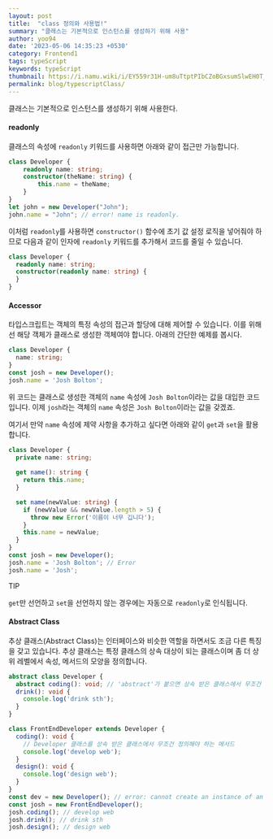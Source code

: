 ```yaml
---
layout: post
title:  "class 정의와 사용법!"
summary: "클래스는 기본적으로 인스턴스를 생성하기 위해 사용"
author: yoo94
date: '2023-05-06 14:35:23 +0530'
category: Frontend1
tags: typeScript
keywords: typeScript
thumbnail: https://i.namu.wiki/i/EY559r31H-um8uTtptPIbCZoBGxsumSlwEH0T_rA6WmxQq1UwqyAf3cJQJXN7Fv5CoEz0kv5CBXzjkkPU_XWig.svg
permalink: blog/typescriptClass/
---
```

클래스는 기본적으로 인스턴스를 생성하기 위해 사용한다.

#### readonly

클래스의 속성에 `readonly` 키워드를 사용하면 아래와 같이 접근만 가능합니다.

```typescript
class Developer {
    readonly name: string;
    constructor(theName: string) {
        this.name = theName;
    }
}
let john = new Developer("John");
john.name = "John"; // error! name is readonly.

```

이처럼 `readonly`를 사용하면 `constructor()` 함수에 초기 값 설정 로직을 넣어줘야 하므로 다음과 같이 인자에 `readonly` 키워드를 추가해서 코드를 줄일 수 있습니다.


```typescript
class Developer {
  readonly name: string;
  constructor(readonly name: string) {
  }
}
```

#### Accessor

타입스크립트는 객체의 특정 속성의 접근과 할당에 대해 제어할 수 있습니다. 이를 위해선 해당 객체가 클래스로 생성한 객체여야 합니다. 아래의 간단한 예제를 봅시다.

```typescript
class Developer {
  name: string;
}
const josh = new Developer();
josh.name = 'Josh Bolton';
```

위 코드는 클래스로 생성한 객체의 `name` 속성에 `Josh Bolton`이라는 값을 대입한 코드입니다. 이제 `josh`라는 객체의 `name` 속성은 `Josh Bolton`이라는 값을 갖겠죠.

여기서 만약 `name` 속성에 제약 사항을 추가하고 싶다면 아래와 같이 `get`과 `set`을 활용합니다.

```typescript
class Developer {
  private name: string;
  
  get name(): string {
    return this.name;
  }

  set name(newValue: string) {
    if (newValue && newValue.length > 5) {
      throw new Error('이름이 너무 깁니다');
    }
    this.name = newValue;
  }
}
const josh = new Developer();
josh.name = 'Josh Bolton'; // Error
josh.name = 'Josh';
```

TIP

`get`만 선언하고 `set`을 선언하지 않는 경우에는 자동으로 `readonly`로 인식됩니다.

#### Abstract Class

추상 클래스(Abstract Class)는 인터페이스와 비슷한 역할을 하면서도 조금 다른 특징을 갖고 있습니다. 추상 클래스는 특정 클래스의 상속 대상이 되는 클래스이며 좀 더 상위 레벨에서 속성, 메서드의 모양을 정의합니다.

```typescript
abstract class Developer {
  abstract coding(): void; // 'abstract'가 붙으면 상속 받은 클래스에서 무조건 구현해야 함
  drink(): void {
    console.log('drink sth');
  }
}

class FrontEndDeveloper extends Developer {
  coding(): void {
    // Developer 클래스를 상속 받은 클래스에서 무조건 정의해야 하는 메서드
    console.log('develop web');
  }
  design(): void {
    console.log('design web');
  }
}
const dev = new Developer(); // error: cannot create an instance of an abstract class
const josh = new FrontEndDeveloper();
josh.coding(); // develop web
josh.drink(); // drink sth
josh.design(); // design web
```

